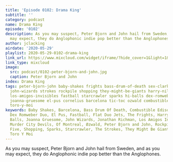 ```yaml
---
title: 'Episode 0102: Drama King'
subtitle: ''
category: podcast
name: Drama King
episode: '0102'
description: As you may suspect, Peter Bjorn and John hail from Sweden, and as you
  may expect, they do Anglophonic indie pop better than the Anglophones.
author: jclacking
airdate: '2020-05-29'
playlist: 2020-05-29-0102-drama-king
link_url: https://www.mixcloud.com/widget/iframe/?hide_cover=1&light=1&hide_artwork=1&feed=%2Fthe-lacking-org%2F28phqw-102-drama-king%2F
link_type: mixcloud
image:
  src: podcast/0102-peter-bjorn-and-john.jpg
  caption: Peter Bjorn and John
index: Drama King
tags: peter-bjorn-john baby-shakes frights bass-drum-of-death sex-clark-five of-montreal
  john-wizards strokes rockpile shopping they-might-be-giants harry-nilsson jonathan-richman
  los-amigos-invisibles fastball starcrawler sparks hi-balls dex-romweber-duo murder-city-devils
  joanna-gruesome el-pus cornelius barcelona tic-toc ozwald combustible-edison flat-duo-jets
  toro-y-moi
keywords: Baby Shakes, Barcelona, Bass Drum Of Death, Combustible Edison, Cornelius,
  Dex Romweber Duo, El Pus, Fastball, Flat Duo Jets, The Frights, Harry Nilsson, Hi
  Balls, Joanna Gruesome, John Wizards, Jonathan Richman, Los Amigos Invisibles, The
  Murder City Devils, Of Montreal, Øzwald, Peter Bjorn and John, Rockpile, Sex Clark
  Five, Shopping, Sparks, Starcrawler, The Strokes, They Might Be Giants, Tic Toc,
  Toro Y Moi
---
```

As you may suspect, Peter Bjorn and John hail from Sweden, and as you may expect, they do Anglophonic indie pop better than the Anglophones.
